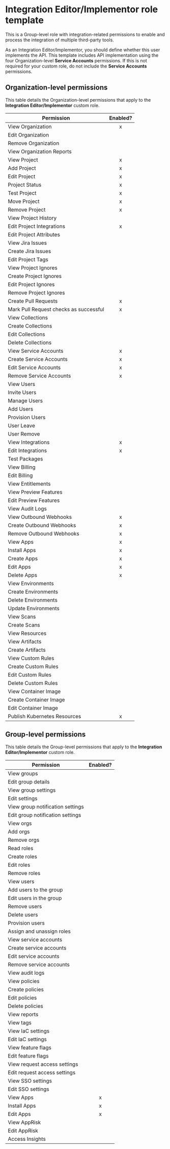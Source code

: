 # Integration Editor/Implementor role template

This is a Group-level role with integration-related permissions to enable and process the integration of multiple third-party tools.

As an Integration Editor/Implementor, you should define whether this user implements the API. This template includes API implementation using the four Organization-level **Service Accounts** permissions. If this is not required for your custom role, do not include the **Service Accounts** permissions.

## Organization-level permissions

This table details the Organization-level permissions that apply to the **Integration Editor/Implementor** custom role.

| Permission                             | Enabled? |
| -------------------------------------- | :------: |
| View Organization                      |     x    |
| Edit Organization                      |          |
| Remove Organization                    |          |
| View Organization Reports              |          |
| View Project                           |     x    |
| Add Project                            |     x    |
| Edit Project                           |     x    |
| Project Status                         |     x    |
| Test Project                           |     x    |
| Move Project                           |     x    |
| Remove Project                         |     x    |
| View Project History                   |          |
| Edit Project Integrations              |     x    |
| Edit Project Attributes                |          |
| View Jira Issues                       |          |
| Create Jira Issues                     |          |
| Edit Project Tags                      |          |
| View Project Ignores                   |          |
| Create Project Ignores                 |          |
| Edit Project Ignores                   |          |
| Remove Project Ignores                 |          |
| Create Pull Requests                   |     x    |
| Mark Pull Request checks as successful |     x    |
| View Collections                       |          |
| Create Collections                     |          |
| Edit Collections                       |          |
| Delete Collections                     |          |
| View Service Accounts                  |     x    |
| Create Service Accounts                |     x    |
| Edit Service Accounts                  |     x    |
| Remove Service Accounts                |     x    |
| View Users                             |          |
| Invite Users                           |          |
| Manage Users                           |          |
| Add Users                              |          |
| Provision Users                        |          |
| User Leave                             |          |
| User Remove                            |          |
| View Integrations                      |     x    |
| Edit Integrations                      |     x    |
| Test Packages                          |          |
| View Billing                           |          |
| Edit Billing                           |          |
| View Entitlements                      |          |
| View Preview Features                  |          |
| Edit Preview Features                  |          |
| View Audit Logs                        |          |
| View Outbound Webhooks                 |     x    |
| Create Outbound Webhooks               |     x    |
| Remove Outbound Webhooks               |     x    |
| View Apps                              |     x    |
| Install Apps                           |     x    |
| Create Apps                            |     x    |
| Edit Apps                              |     x    |
| Delete Apps                            |     x    |
| View Environments                      |          |
| Create Environments                    |          |
| Delete Environments                    |          |
| Update Environments                    |          |
| View Scans                             |          |
| Create Scans                           |          |
| View Resources                         |          |
| View Artifacts                         |          |
| Create Artifacts                       |          |
| View Custom Rules                      |          |
| Create Custom Rules                    |          |
| Edit Custom Rules                      |          |
| Delete Custom Rules                    |          |
| View Container Image                   |          |
| Create Container Image                 |          |
| Edit Container Image                   |          |
| Publish Kubernetes Resources           |     x    |

## Group-level permissions

This table details the Group-level permissions that apply to the **Integration Editor/Implementor** custom role.

| Permission                       | Enabled? |
| -------------------------------- | :------: |
| View groups                      |          |
| Edit group details               |          |
| View group settings              |          |
| Edit settings                    |          |
| View group notification settings |          |
| Edit group notification settings |          |
| View orgs                        |          |
| Add orgs                         |          |
| Remove orgs                      |          |
| Read roles                       |          |
| Create roles                     |          |
| Edit roles                       |          |
| Remove roles                     |          |
| View users                       |          |
| Add users to the group           |          |
| Edit users in the group          |          |
| Remove users                     |          |
| Delete users                     |          |
| Provision users                  |          |
| Assign and unassign roles        |          |
| View service accounts            |          |
| Create service accounts          |          |
| Edit service accounts            |          |
| Remove service accounts          |          |
| View audit logs                  |          |
| View policies                    |          |
| Create policies                  |          |
| Edit policies                    |          |
| Delete policies                  |          |
| View reports                     |          |
| View tags                        |          |
| View IaC settings                |          |
| Edit IaC settings                |          |
| View feature flags               |          |
| Edit feature flags               |          |
| View request access settings     |          |
| Edit request access settings     |          |
| View SSO settings                |          |
| Edit SSO settings                |          |
| View Apps                        |     x    |
| Install Apps                     |     x    |
| Edit Apps                        |     x    |
| View AppRisk                     |          |
| Edit AppRisk                     |          |
| Access Insights                  |          |
